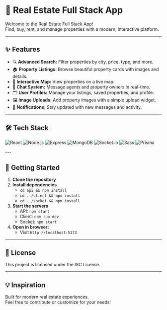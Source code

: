 # 🏡 Real Estate Full Stack App

Welcome to the Real Estate Full Stack App!  
Find, buy, rent, and manage properties with a modern, interactive platform.

---

## ✨ Features

- 🔍 **Advanced Search:** Filter properties by city, price, type, and more.
- 🏠 **Property Listings:** Browse beautiful property cards with images and details.
- 📍 **Interactive Map:** View properties on a live map.
- 💬 **Chat System:** Message agents and property owners in real-time.
- 🗂️ **User Profiles:** Manage your listings, saved properties, and profile.
- 🖼️ **Image Uploads:** Add property images with a simple upload widget.
- 🔔 **Notifications:** Stay updated with new messages and activity.

---

## 🛠️ Tech Stack

<p>
  <img src="https://img.shields.io/badge/React-20232A?logo=react&logoColor=61DAFB&style=for-the-badge" alt="React" />
  <img src="https://img.shields.io/badge/Node.js-339933?logo=node.js&logoColor=white&style=for-the-badge" alt="Node.js" />
  <img src="https://img.shields.io/badge/Express-000000?logo=express&logoColor=white&style=for-the-badge" alt="Express" />
  <img src="https://img.shields.io/badge/MongoDB-47A248?logo=mongodb&logoColor=white&style=for-the-badge" alt="MongoDB" />
  <img src="https://img.shields.io/badge/Socket.io-010101?logo=socket.io&logoColor=white&style=for-the-badge" alt="Socket.io" />
  <img src="https://img.shields.io/badge/Sass-CC6699?logo=sass&logoColor=white&style=for-the-badge" alt="Sass" />
  <img src="https://img.shields.io/badge/Prisma-2D3748?logo=prisma&logoColor=white&style=for-the-badge" alt="Prisma" />
</p>
---

## 🚀 Getting Started

1. **Clone the repository**
2. **Install dependencies**  
   - `cd api && npm install`
   - `cd ../client && npm install`
   - `cd ../socket && npm install`
3. **Start the servers**  
   - API: `npm start`  
   - Client: `npm run dev`  
   - Socket: `npm start`
4. **Open in browser:**  
   - Visit `http://localhost:5173`

---



## 📄 License

This project is licensed under the ISC License.

---

## 💡 Inspiration

Built for modern real estate experiences.  
Feel free to contribute or customize for your needs!

